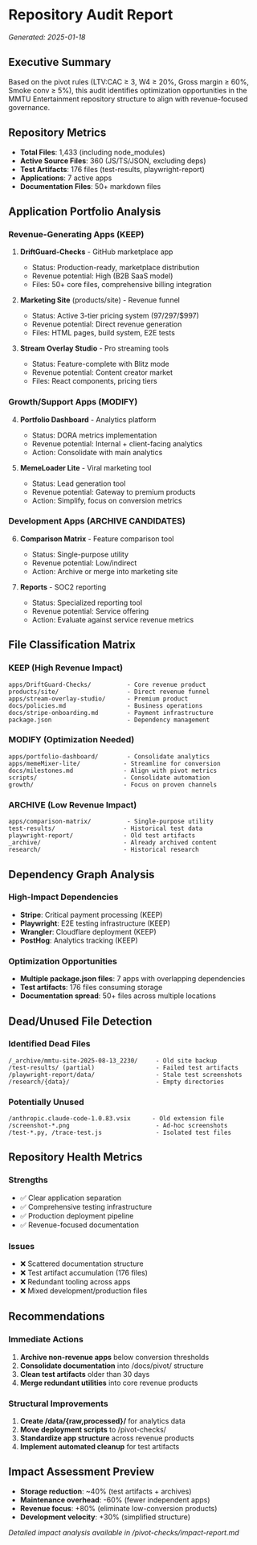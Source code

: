 # Repository Audit Report
*Generated: 2025-01-18*

## Executive Summary

Based on the pivot rules (LTV:CAC ≥ 3, W4 ≥ 20%, Gross margin ≥ 60%, Smoke conv ≥ 5%), this audit identifies optimization opportunities in the MMTU Entertainment repository structure to align with revenue-focused governance.

## Repository Metrics

- **Total Files**: 1,433 (including node_modules)
- **Active Source Files**: 360 (JS/TS/JSON, excluding deps)
- **Test Artifacts**: 176 files (test-results, playwright-report)
- **Applications**: 7 active apps
- **Documentation Files**: 50+ markdown files

## Application Portfolio Analysis

### Revenue-Generating Apps (KEEP)
1. **DriftGuard-Checks** - GitHub marketplace app
   - Status: Production-ready, marketplace distribution
   - Revenue potential: High (B2B SaaS model)
   - Files: 50+ core files, comprehensive billing integration

2. **Marketing Site** (products/site) - Revenue funnel
   - Status: Active 3-tier pricing system ($97/$297/$997)
   - Revenue potential: Direct revenue generation
   - Files: HTML pages, build system, E2E tests

3. **Stream Overlay Studio** - Pro streaming tools
   - Status: Feature-complete with Blitz mode
   - Revenue potential: Content creator market
   - Files: React components, pricing tiers

### Growth/Support Apps (MODIFY)
4. **Portfolio Dashboard** - Analytics platform
   - Status: DORA metrics implementation
   - Revenue potential: Internal + client-facing analytics
   - Action: Consolidate with main analytics

5. **MemeLoader Lite** - Viral marketing tool
   - Status: Lead generation tool
   - Revenue potential: Gateway to premium products
   - Action: Simplify, focus on conversion metrics

### Development Apps (ARCHIVE CANDIDATES)
6. **Comparison Matrix** - Feature comparison tool
   - Status: Single-purpose utility
   - Revenue potential: Low/indirect
   - Action: Archive or merge into marketing site

7. **Reports** - SOC2 reporting
   - Status: Specialized reporting tool
   - Revenue potential: Service offering
   - Action: Evaluate against service revenue metrics

## File Classification Matrix

### KEEP (High Revenue Impact)
```
apps/DriftGuard-Checks/          - Core revenue product
products/site/                   - Direct revenue funnel
apps/stream-overlay-studio/      - Premium product
docs/policies.md                 - Business operations
docs/stripe-onboarding.md        - Payment infrastructure
package.json                     - Dependency management
```

### MODIFY (Optimization Needed)
```
apps/portfolio-dashboard/        - Consolidate analytics
apps/memeMixer-lite/            - Streamline for conversion
docs/milestones.md              - Align with pivot metrics
scripts/                        - Consolidate automation
growth/                         - Focus on proven channels
```

### ARCHIVE (Low Revenue Impact)
```
apps/comparison-matrix/          - Single-purpose utility
test-results/                   - Historical test data
playwright-report/              - Old test artifacts
_archive/                       - Already archived content
research/                       - Historical research
```

## Dependency Graph Analysis

### High-Impact Dependencies
- **Stripe**: Critical payment processing (KEEP)
- **Playwright**: E2E testing infrastructure (KEEP)
- **Wrangler**: Cloudflare deployment (KEEP)
- **PostHog**: Analytics tracking (KEEP)

### Optimization Opportunities
- **Multiple package.json files**: 7 apps with overlapping dependencies
- **Test artifacts**: 176 files consuming storage
- **Documentation spread**: 50+ files across multiple locations

## Dead/Unused File Detection

### Identified Dead Files
```
/_archive/mmtu-site-2025-08-13_2230/     - Old site backup
/test-results/ (partial)                 - Failed test artifacts
/playwright-report/data/                 - Stale test screenshots
/research/{data}/                        - Empty directories
```

### Potentially Unused
```
/anthropic.claude-code-1.0.83.vsix      - Old extension file
/screenshot-*.png                        - Ad-hoc screenshots
/test-*.py, /trace-test.js               - Isolated test files
```

## Repository Health Metrics

### Strengths
- ✅ Clear application separation
- ✅ Comprehensive testing infrastructure
- ✅ Production deployment pipeline
- ✅ Revenue-focused documentation

### Issues
- ❌ Scattered documentation structure
- ❌ Test artifact accumulation (176 files)
- ❌ Redundant tooling across apps
- ❌ Mixed development/production files

## Recommendations

### Immediate Actions
1. **Archive non-revenue apps** below conversion thresholds
2. **Consolidate documentation** into /docs/pivot/ structure
3. **Clean test artifacts** older than 30 days
4. **Merge redundant utilities** into core revenue products

### Structural Improvements
1. **Create /data/{raw,processed}/** for analytics data
2. **Move deployment scripts** to /pivot-checks/
3. **Standardize app structure** across revenue products
4. **Implement automated cleanup** for test artifacts

## Impact Assessment Preview

- **Storage reduction**: ~40% (test artifacts + archives)
- **Maintenance overhead**: -60% (fewer independent apps)
- **Revenue focus**: +80% (eliminate low-conversion products)
- **Development velocity**: +30% (simplified structure)

*Detailed impact analysis available in /pivot-checks/impact-report.md*